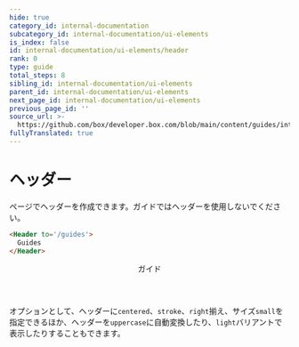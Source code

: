 ```yaml
---
hide: true
category_id: internal-documentation
subcategory_id: internal-documentation/ui-elements
is_index: false
id: internal-documentation/ui-elements/header
rank: 0
type: guide
total_steps: 8
sibling_id: internal-documentation/ui-elements
parent_id: internal-documentation/ui-elements
next_page_id: internal-documentation/ui-elements
previous_page_id: ''
source_url: >-
  https://github.com/box/developer.box.com/blob/main/content/guides/internal-documentation/ui-elements/header.md
fullyTranslated: true
---
```

<!-- does not need translation -->

# ヘッダー

ページでヘッダーを作成できます。ガイドではヘッダーを使用しないでください。

```html
<Header to='/guides'>
  Guides
</Header>

```

<H>

<Header to="/guides" stroke centered uppercase>

ガイド

</Header>

<H>

<Message>

オプションとして、ヘッダーに`centered`、`stroke`、`right`揃え、サイズ`small`を指定できるほか、ヘッダーを`uppercase`に自動変換したり、`light`バリアントで表示したりすることもできます。

</Message>
